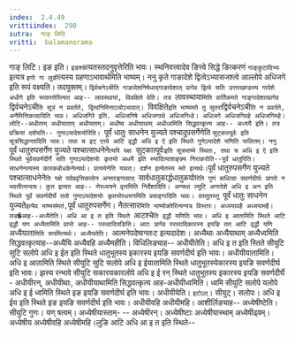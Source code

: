 ```yaml
---
index:  2.4.49
vrittiindex:  290
sutra:  गाङ् लिटि
vritti:  balamanorama 
---
```


गाङ् लिटि। इङ इति। `इङश्चे`त्यतस्तदनुवृत्तेरिति भावः। स्थनिवत्त्वादेव ङित्त्वे सिद्धे ङित्करणं `गाङ्कुटादिभ्यः` इत्यत्र `इणो गा लुङी`त्यस्य ग्रहणाऽभावार्थमिति भाष्यम्। ननु कृते गाङादेशे द्वित्वेऽभ्यासजश्त्वे आल्लोपे अधिजगे इति रूपं वक्ष्यति। तदयुक्तम्। `द्विर्वचनेऽचीति गाङादेशनिषेधाद्गाङादेशात् प्रागेव द्वित्वे सति उत्तरखण्डस्य गादेशे अधीगे इति रूपापत्तेरित्यत आह-- लावस्थायां, विवक्षिते वेति। तत्र `लावस्थाया`मिति वार्तिकमते गाङ्गादेशात्प्रागेव `द्विर्वचनेऽची`ति सूत्रं न प्रवर्तते, द्वित्वनिमित्ताऽचोऽभावात्। `विवक्षिते` इति भाष्यमते तु सुतरां `द्विर्वचनेऽची`ति न प्रवर्तते, अनैमित्तिकत्वादिति भावः। अधिजगिरे इति. अधिजगिषे अधिजगाथे अधिजगिध्वे। अधिजगे अधिजगिवहे अधिजगिमहे। लोटि--अधीताम् अधीयाताम् अधीयताम्। अधीष्व अधीयाथाम् अधीध्वमिति सिद्धवत्कृत्य आह-- अध्ययै इति। तत्र प्रक्रियां दर्शयति-- गुणाऽयादेशयोरिति। `पूर्वं धातुः साधनेन युज्यते पश्चादुपसर्गेणेति `सुट्कात्पूर्वः इति सूत्रसिद्धान्तादिति भावः। तथा च इट् एत्त्वे आटि वृद्धौ अधि इ ऐ इति स्थिते गुणेऽयादेशे यणिति फलितम्। ननु `पूर्वं धातुरुपसर्गेण युज्यते पश्चात्साधनेने`त्यपि पक्षः `सुट्कात्पूर्वः` इति सूत्रभाष्ये स्थितः, तथा च अधि इ ऐ इति स्थिते पूर्वसवर्णदीर्गे सति गुणाऽयादेशयोः कृतयो अधयै इति स्यादित्याशङ्क्य निराकरोति--पूर्वं धातुरिति। साधनेनत्यस्य कारकबोधकेनेत्यर्थः। प्रत्ययेनेति यावत्। दर्शन इत्येतस्य मते इत्यर्थः। `पूर्वं धातुरुपसर्गेण युज्यते पश्चात्साधनेने`ति पक्षे पर्वप्रवृत्तिकत्वेन अन्तरङ्गत्वात् `सार्वधातुकार्द्धधातुकयो`रिति गुणं बाधित्वा सवर्णदीर्घः प्राप्तो न भवतीत्यन्वयः। कुत इत्यत आह-- णेरध्ययने वृत्तमिति निर्देशादिति। अन्यथा ल्युटि अनादेशे अधि इ अन इति स्थिते पूर्वं सवर्णदीर्घे ततो गुणाऽयादेशयोः कृतयोरधयनमिति प्रसङ्गादिति भावः। वस्तुतस्तु `पूर्वं धातुः साधनेन युज्यते` इत्येव भाष्यसंमतं, `पूर्वं धातुरुपसर्गेण। नैतत्सार`मिति भाष्योक्तेरित्यन्यत्र विस्तरः। अध्ययावहै अध्ययामहै। लड�आह--अध्यैतेति। अधि आ इ त इति स्थिते `आटश्चे`ति वृद्धौ यणिति भावः। अधि इ आतामिति स्थिते आटि वृद्धौ यण अध्यैतामिति प्राप्ते आह-- परत्वादियङिति। आटः प्रागेव परत्वादिकारस्य इयङि तत आटि वृद्धौ यणि `अध्यैयाता`मिति रूपमित्यर्थः। अध्यैयतेति। `आत्मनेपदेष्वनतःट इत्यदादेशः। अध्यैथाः अध्यैयाथाम् अध्यैध्वमिति सिद्धवत्कृत्याह--अध्यैयि अध्यैवहि अध्यैमहीति। विधिलिङ्याह-- अधीयीतेति। अधि इ त इति स्तिते सीयुटि सुटि सलोपे अधि इ ईत इति स्थिते धातुभूतस्य इकारस्य इयङि सवर्णदीर्घ इति भावः। अधीयीयातामिति। अधि इ आतामिति स्थिते सीयुटि सुटि सलोपे अधि इ ईयातामिति स्थिते धातुभूतस्येकारस्य इयङि सवर्णदीर्घ इति भावः। झस्य रन्भावे सीयुटि सकारयकारलोपे अधि इ ई रन् स्थिते धातुभूतस्य इकारस्य इयङि सवर्णदीर्घे - अधीयीरन्, अधीयीथाः, अधीयीयाथामिति सिद्धवत्कृत्य आह-अधीयीध्वमिति। ध्वमि सीयुटि सलोपे यलोपे अधि इ ई ध्वमिति स्थिते इङ इयङि सवर्णदीर्घ इति भावः। अधीयीयेति। `इटोऽत्`। सीयुट्। सलोपः। अधि इ ईय इति स्थिते इङ इयङि सवर्णदीर्घ इति भावः। अधीयीवहि अधीयीमहि। आशीर्लिङ्याह-- अध्येषीष्टेति। सीयुटि गुणः। यण् षत्वम्। अध्येषीयास्ताम्- -- अध्येषीरन्। अध्येषीष्टाः अध्येषीयास्थाम् अध्येषीढ्वम्। अध्येषीय अध्येषीवहि अध्येषीमहि।लुङि आटि अधि आ इ त इति स्थिते--

